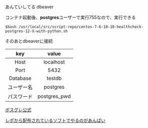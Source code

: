 あんていしてる
dbeaver

コンテナ起動後、**postgres**ユーザーで実行755なので、実行できる

```
$bash /usr/local/src/script-repo/centos-7-6-18-10-healthcheck-postgres-12-X-with-python.sh
```


そのあとdbeaverに接続


|key|value|
|:-:|:-:|
|Host|localhost|
|Port|5432|
|Database|testdb|
|ユーザー名|postgres|
|パスワード|postgres_pwd|


[ポスグレ公式](https://www.postgresql.jp/document/11/html/plperl-funcs.html)

[レポから配布されているソフトでやるのがあんぱい](https://qiita.com/tom-sato/items/e1903cb974fb6c6d5664)

